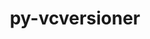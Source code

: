 ---
title: "py-vcversioner"
layout: cache
categories: [package, develop-2024-01-21]
meta: {"versions": ["2.16.0.0"], "compilers": ["gcc@=11.4.0", "gcc@=9.4.0", "oneapi@=2023.2.0"], "oss": ["ubuntu20.04", "ubuntu22.04"], "platforms": ["linux"], "targets": ["aarch64", "neoverse_v1", "ppc64le", "x86_64_v3"], "stacks": ["e4s", "e4s-aarch64", "e4s-neoverse_v1", "e4s-oneapi", "e4s-power", "root"], "num_specs": 6, "num_specs_by_stack": {"e4s-neoverse_v1": 1, "root": 6, "e4s-power": 1, "e4s": 1, "e4s-oneapi": 2, "e4s-aarch64": 1}}
spec_details: [{"hash": "jcyerzocepzcxgva7kt2hbtfucdb7dn5", "compiler": "gcc@=11.4.0", "versions": ["2.16.0.0"], "os": "ubuntu20.04", "platform": "linux", "target": "neoverse_v1", "variants": ["build_system=python_pip"], "stacks": ["e4s-neoverse_v1", "root"], "size": "-", "tarball": "https://binaries.spack.io/releases/develop-2024-01-21/build_cache/linux-ubuntu20.04-neoverse_v1/gcc-11.4.0/py-vcversioner-2.16.0.0/linux-ubuntu20.04-neoverse_v1-gcc-11.4.0-py-vcversioner-2.16.0.0-jcyerzocepzcxgva7kt2hbtfucdb7dn5.spack"}, {"hash": "x3whvpodsuv6ujyn2vjwg2oxdefriewe", "compiler": "gcc@=9.4.0", "versions": ["2.16.0.0"], "os": "ubuntu20.04", "platform": "linux", "target": "ppc64le", "variants": ["build_system=python_pip"], "stacks": ["root", "e4s-power"], "size": "-", "tarball": "https://binaries.spack.io/releases/develop-2024-01-21/build_cache/linux-ubuntu20.04-ppc64le/gcc-9.4.0/py-vcversioner-2.16.0.0/linux-ubuntu20.04-ppc64le-gcc-9.4.0-py-vcversioner-2.16.0.0-x3whvpodsuv6ujyn2vjwg2oxdefriewe.spack"}, {"hash": "hmvm3fm7cf6keyszzevgsjanbdrok7v6", "compiler": "gcc@=11.4.0", "versions": ["2.16.0.0"], "os": "ubuntu20.04", "platform": "linux", "target": "x86_64_v3", "variants": ["build_system=python_pip"], "stacks": ["root", "e4s"], "size": "-", "tarball": "https://binaries.spack.io/releases/develop-2024-01-21/build_cache/linux-ubuntu20.04-x86_64_v3/gcc-11.4.0/py-vcversioner-2.16.0.0/linux-ubuntu20.04-x86_64_v3-gcc-11.4.0-py-vcversioner-2.16.0.0-hmvm3fm7cf6keyszzevgsjanbdrok7v6.spack"}, {"hash": "ggej7ff375pohohg5ioxase6lgaoblrd", "compiler": "oneapi@=2023.2.0", "versions": ["2.16.0.0"], "os": "ubuntu20.04", "platform": "linux", "target": "x86_64_v3", "variants": ["build_system=python_pip"], "stacks": ["e4s-oneapi", "root"], "size": "-", "tarball": "https://binaries.spack.io/releases/develop-2024-01-21/build_cache/linux-ubuntu20.04-x86_64_v3/oneapi-2023.2.0/py-vcversioner-2.16.0.0/linux-ubuntu20.04-x86_64_v3-oneapi-2023.2.0-py-vcversioner-2.16.0.0-ggej7ff375pohohg5ioxase6lgaoblrd.spack"}, {"hash": "kcigjec6rn4sx34unegq2rs3eywfqgle", "compiler": "oneapi@=2023.2.0", "versions": ["2.16.0.0"], "os": "ubuntu20.04", "platform": "linux", "target": "x86_64_v3", "variants": ["build_system=python_pip"], "stacks": ["e4s-oneapi", "root"], "size": "-", "tarball": "https://binaries.spack.io/releases/develop-2024-01-21/build_cache/linux-ubuntu20.04-x86_64_v3/oneapi-2023.2.0/py-vcversioner-2.16.0.0/linux-ubuntu20.04-x86_64_v3-oneapi-2023.2.0-py-vcversioner-2.16.0.0-kcigjec6rn4sx34unegq2rs3eywfqgle.spack"}, {"hash": "o6lrwqx2prgwx2eindamgr2hvuby2d3g", "compiler": "gcc@=11.4.0", "versions": ["2.16.0.0"], "os": "ubuntu22.04", "platform": "linux", "target": "aarch64", "variants": ["build_system=python_pip"], "stacks": ["e4s-aarch64", "root"], "size": "-", "tarball": "https://binaries.spack.io/releases/develop-2024-01-21/build_cache/linux-ubuntu22.04-aarch64/gcc-11.4.0/py-vcversioner-2.16.0.0/linux-ubuntu22.04-aarch64-gcc-11.4.0-py-vcversioner-2.16.0.0-o6lrwqx2prgwx2eindamgr2hvuby2d3g.spack"}]
---